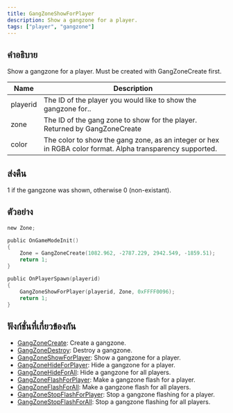 ```yaml
---
title: GangZoneShowForPlayer
description: Show a gangzone for a player.
tags: ["player", "gangzone"]
---
```


## คำอธิบาย

Show a gangzone for a player. Must be created with GangZoneCreate first.

| Name     | Description                                                                                               |
| -------- | --------------------------------------------------------------------------------------------------------- |
| playerid | The ID of the player you would like to show the gangzone for..                                            |
| zone     | The ID of the gang zone to show for the player. Returned by GangZoneCreate                                |
| color    | The color to show the gang zone, as an integer or hex in RGBA color format. Alpha transparency supported. |

## ส่งคืน

1 if the gangzone was shown, otherwise 0 (non-existant).

## ตัวอย่าง

```c
new Zone;

public OnGameModeInit()
{
    Zone = GangZoneCreate(1082.962, -2787.229, 2942.549, -1859.51);
    return 1;
}

public OnPlayerSpawn(playerid)
{
    GangZoneShowForPlayer(playerid, Zone, 0xFFFF0096);
    return 1;
}
```

## ฟังก์ชั่นที่เกี่ยวข้องกัน

- [GangZoneCreate](../functions/GangZoneCreate): Create a gangzone.
- [GangZoneDestroy](../functions/GangZoneDestroy): Destroy a gangzone.
- [GangZoneShowForPlayer](../functions/GangZoneShowForPlayer): Show a gangzone for a player.
- [GangZoneHideForPlayer](../functions/GangZoneHideForPlayer): Hide a gangzone for a player.
- [GangZoneHideForAll](../functions/GangZoneHideForAll): Hide a gangzone for all players.
- [GangZoneFlashForPlayer](../functions/GangZoneFlashForPlayer): Make a gangzone flash for a player.
- [GangZoneFlashForAll](../functions/GangZoneFlashForAll): Make a gangzone flash for all players.
- [GangZoneStopFlashForPlayer](../functions/GangZoneStopFlashForPlayer): Stop a gangzone flashing for a player.
- [GangZoneStopFlashForAll](../functions/GangZoneStopFlashForAll): Stop a gangzone flashing for all players.

